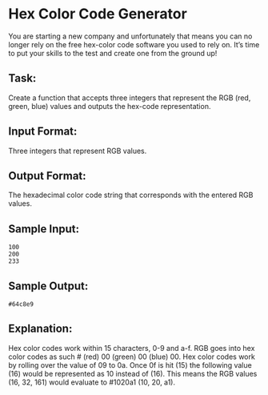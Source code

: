 # Hex Color Code Generator  

You are starting a new company and unfortunately that means you can no longer rely on the free hex-color code software you used to rely on. It’s time to put your skills to the test and create one from the ground up!

## Task: 
Create a function that accepts three integers that represent the RGB (red, green, blue) values and outputs the hex-code representation.

## Input Format: 
Three integers that represent RGB values.

## Output Format: 
The hexadecimal color code string that corresponds with the entered RGB values.

## Sample Input: 
```
100 
200 
233
```
## Sample Output: 
```
#64c8e9
```
## Explanation: 
Hex color codes work within 15 characters, 0-9 and a-f. RGB goes into hex color codes as such # (red) 00 (green) 00 (blue) 00. Hex color codes work by rolling over the value of 09 to 0a. Once 0f is hit (15) the following value (16) would be represented as 10 instead of (16). This means the RGB values (16, 32, 161) would evaluate to #1020a1 (10, 20, a1). 
